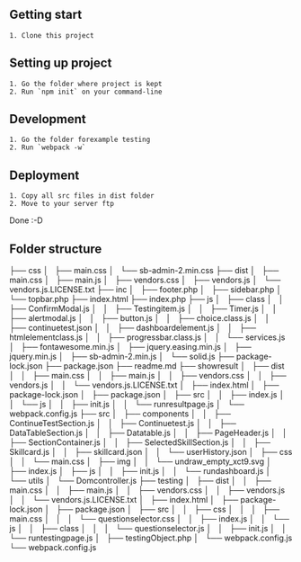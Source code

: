 ## Getting start
    1. Clone this project
## Setting up project
    1. Go the folder where project is kept
    2. Run `npm init` on your command-line
## Development
    1. Go the folder forexample testing
    2. Run `webpack -w`
## Deployment
    1. Copy all src files in dist folder
    2. Move to your server ftp

Done :-D

## Folder structure
├── css
│   ├── main.css
│   └── sb-admin-2.min.css
├── dist
│   ├── main.css
│   ├── main.js
│   ├── vendors.css
│   ├── vendors.js
│   └── vendors.js.LICENSE.txt
├── inc
│   ├── footer.php
│   ├── sidebar.php
│   └── topbar.php
├── index.html
├── index.php
├── js
│   ├── class
│   │   ├── ConfirmModal.js
│   │   ├── Testingitem.js
│   │   ├── Timer.js
│   │   ├── alertmodal.js
│   │   ├── button.js
│   │   ├── choice.class.js
│   │   ├── continuetest.json
│   │   ├── dashboardelement.js
│   │   ├── htmlelementclass.js
│   │   ├── progressbar.class.js
│   │   └── services.js
│   ├── fontawesome.min.js
│   ├── jquery.easing.min.js
│   ├── jquery.min.js
│   ├── sb-admin-2.min.js
│   └── solid.js
├── package-lock.json
├── package.json
├── readme.md
├── showresult
│   ├── dist
│   │   ├── main.css
│   │   ├── main.js
│   │   ├── vendors.css
│   │   ├── vendors.js
│   │   └── vendors.js.LICENSE.txt
│   ├── index.html
│   ├── package-lock.json
│   ├── package.json
│   ├── src
│   │   ├── index.js
│   │   └── js
│   │       ├── init.js
│   │       └── runresultpage.js
│   └── webpack.config.js
├── src
│   ├── components
│   │   ├── ContinueTestSection.js
│   │   ├── Continuetest.js
│   │   ├── DataTableSection.js
│   │   ├── Datatable.js
│   │   ├── PageHeader.js
│   │   ├── SectionContainer.js
│   │   ├── SelectedSkillSection.js
│   │   ├── Skillcard.js
│   │   ├── skillcard.json
│   │   └── userHistory.json
│   ├── css
│   │   └── main.css
│   ├── img
│   │   └── undraw_empty_xct9.svg
│   ├── index.js
│   ├── js
│   │   ├── init.js
│   │   └── rundashboard.js
│   └── utils
│       └── Domcontroller.js
├── testing
│   ├── dist
│   │   ├── main.css
│   │   ├── main.js
│   │   ├── vendors.css
│   │   ├── vendors.js
│   │   └── vendors.js.LICENSE.txt
│   ├── index.html
│   ├── package-lock.json
│   ├── package.json
│   ├── src
│   │   ├── css
│   │   │   ├── main.css
│   │   │   └── questionselector.css
│   │   ├── index.js
│   │   └── js
│   │       ├── class
│   │       │   └── questionselector.js
│   │       ├── init.js
│   │       └── runtestingpage.js
│   ├── testingObject.php
│   └── webpack.config.js
└── webpack.config.js